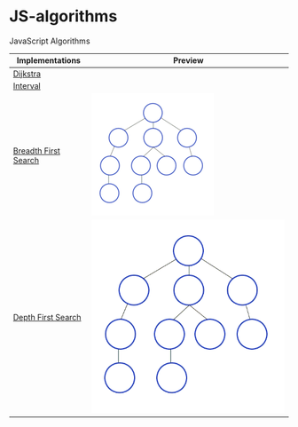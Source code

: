 # JS-algorithms
JavaScript Algorithms

| Implementations                |  Preview                                               |
| ------------------------------ | ------------------------------------------------------ |
| [Dijkstra][dijkstra-js]        |                                                        |
| [Interval][interval-js]        |                                                        |
| [Breadth First Search][bfs-js] |![bfs preview](./img/Breadth-First-Search-Algorithm.gif)|
| [Depth First Search][dfs-js]   |![dfs preview](./img/Depth-First-Search-Algorithm.gif)  |

[dijkstra-js]: algorithms/dijkstra.js
[interval-js]: algorithms/interval.js
[bfs-js]: algorithms/bfs.js
[dfs-js]: algorithms/dfs.js